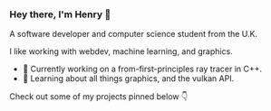 ### Hey there, I'm Henry 👋
A software developer and computer science student from the U.K.

I like working with webdev, machine learning, and graphics. 

- 🚀 Currently working on a from-first-principles ray tracer in C++. 
- 🌱 Learning about all things graphics, and the vulkan API. 

Check out some of my projects pinned below 👇


